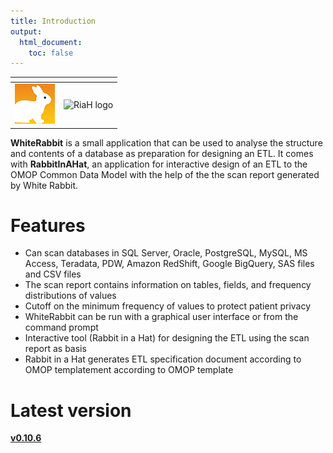 ```yaml
---
title: Introduction
output:
  html_document:
    toc: false
---
```


|[]()||
|---|---|
| ![WR logo](https://github.com/OHDSI/WhiteRabbit/raw/master/whiterabbit/src/main/resources/org/ohdsi/whiteRabbit/WhiteRabbit64.png) | ![RiaH logo](https://github.com/OHDSI/WhiteRabbit/raw/master/rabbitinahat/src/main/resources/org/ohdsi/rabbitInAHat/RabbitInAHat64.png) |

**WhiteRabbit** is a small application that can be used to analyse the structure and contents of a database as preparation for designing an ETL.
It comes with **RabbitInAHat**, an application for interactive design of an ETL to the OMOP Common Data Model with the help of the the scan report generated by White Rabbit.

# Features
- Can scan databases in SQL Server, Oracle, PostgreSQL, MySQL, MS Access, Teradata, PDW, Amazon RedShift, Google BigQuery, SAS files and CSV files
- The scan report contains information on tables, fields, and frequency distributions of values
- Cutoff on the minimum frequency of values to protect patient privacy
- WhiteRabbit can be run with a graphical user interface or from the command prompt
- Interactive tool (Rabbit in a Hat) for designing the ETL using the scan report as basis
- Rabbit in a Hat generates ETL specification document according to OMOP templatement according to OMOP template

# Latest version
[**v0.10.6**](https://github.com/OHDSI/WhiteRabbit/releases/latest)

